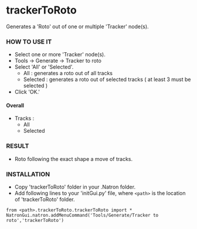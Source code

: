 # trackerToRoto

Generates a 'Roto' out of one or multiple 'Tracker' node(s).

### HOW TO USE IT

* Select one or more 'Tracker' node(s).
* Tools -> Generate -> Tracker to roto
* Select 'All' or 'Selected'.
  - All : generates a roto out of all tracks
  - Selected : generates a roto out of selected tracks ( at least 3 must be selected )
* Click 'OK.'

#### Overall

* Tracks :
  - All
  - Selected

### RESULT

* Roto following the exact shape a move of tracks.

### INSTALLATION

* Copy 'trackerToRoto' folder in your .Natron folder.
* Add following lines to your 'initGui.py' file, where ``<path>`` is the location of 'trackerToRoto' folder.

```
from <path>.trackerToRoto.trackerToRoto import *
NatronGui.natron.addMenuCommand('Tools/Generate/Tracker to roto','trackerToRoto')
```